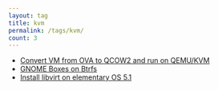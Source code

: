 ```yaml
---
layout: tag
title: kvm
permalink: /tags/kvm/
count: 3
---
```


- [Convert VM from OVA to QCOW2 and run on QEMU/KVM](https://blog.mcfisch.com/virtualization/Convert-VM-from-OVA-to-QCOW2-and-run-on-QEMU-KVM/)
- [GNOME Boxes on Btrfs](https://www.jwillikers.com/gnome-boxes-on-btrfs)
- [Install libvirt on elementary OS 5.1](https://www.jwillikers.com/install-libvirt-on-elementary-os-5-1)
